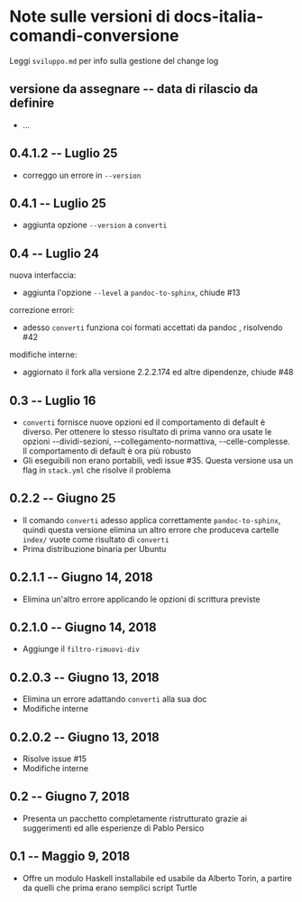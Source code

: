 # Note sulle versioni di docs-italia-comandi-conversione

Leggi `sviluppo.md` per info sulla gestione del change log

## versione da assegnare -- data di rilascio da definire

* ...

## 0.4.1.2 -- Luglio 25

* correggo un errore in `--version`

## 0.4.1 -- Luglio 25

* aggiunta opzione `--version` a `converti`

## 0.4 -- Luglio 24

nuova interfaccia:
 * aggiunta l'opzione `--level` a `pandoc-to-sphinx`, chiude #13

correzione errori:
 * adesso `converti` funziona coi formati accettati da pandoc , risolvendo #42

modifiche interne:
 * aggiornato il fork alla versione 2.2.2.174 ed altre dipendenze, chiude #48

## 0.3 -- Luglio 16

* `converti` fornisce nuove opzioni ed il comportamento di default è
  diverso. Per ottenere lo stesso risultato di prima vanno ora usate
  le opzioni --dividi-sezioni, --collegamento-normattiva,
  --celle-complesse. Il comportamento di default è ora più robusto
* Gli eseguibili non erano portabili, vedi issue #35. Questa versione
  usa un flag in `stack.yml` che risolve il problema

## 0.2.2 -- Giugno 25

* Il comando `converti` adesso applica correttamente
  `pandoc-to-sphinx`, quindi questa versione elimina un altro errore
  che produceva cartelle `index/` vuote come risultato di `converti`
* Prima distribuzione binaria per Ubuntu

## 0.2.1.1 -- Giugno 14, 2018

* Elimina un'altro errore applicando le opzioni di scrittura previste

## 0.2.1.0 -- Giugno 14, 2018

* Aggiunge il `filtro-rimuovi-div`

## 0.2.0.3 -- Giugno 13, 2018

* Elimina un errore adattando `converti` alla sua doc
* Modifiche interne

## 0.2.0.2 -- Giugno 13, 2018

* Risolve issue #15
* Modifiche interne

## 0.2 -- Giugno 7, 2018

* Presenta un pacchetto completamente ristrutturato grazie ai
  suggerimenti ed alle esperienze di Pablo Persico

## 0.1 -- Maggio 9, 2018

* Offre un modulo Haskell installabile ed usabile da Alberto Torin, a
  partire da quelli che prima erano semplici script Turtle

